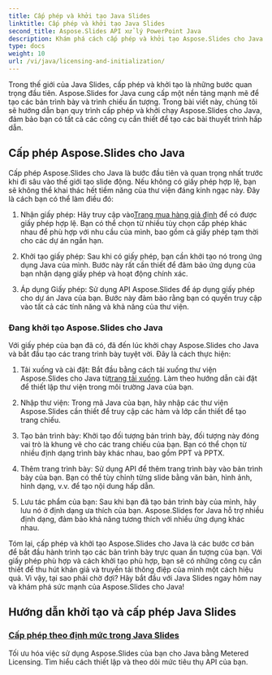 ```yaml
---
title: Cấp phép và khởi tạo Java Slides
linktitle: Cấp phép và khởi tạo Java Slides
second_title: Aspose.Slides API xử lý PowerPoint Java
description: Khám phá cách cấp phép và khởi tạo Aspose.Slides cho Java một cách hiệu quả trong các hướng dẫn toàn diện của chúng tôi. Bắt đầu với Java Slides ngay bây giờ!
type: docs
weight: 10
url: /vi/java/licensing-and-initialization/
---
```


Trong thế giới của Java Slides, cấp phép và khởi tạo là những bước quan trọng đầu tiên. Aspose.Slides for Java cung cấp một nền tảng mạnh mẽ để tạo các bản trình bày và trình chiếu ấn tượng. Trong bài viết này, chúng tôi sẽ hướng dẫn bạn quy trình cấp phép và khởi chạy Aspose.Slides cho Java, đảm bảo bạn có tất cả các công cụ cần thiết để tạo các bài thuyết trình hấp dẫn.

## Cấp phép Aspose.Slides cho Java

Cấp phép Aspose.Slides cho Java là bước đầu tiên và quan trọng nhất trước khi đi sâu vào thế giới tạo slide động. Nếu không có giấy phép hợp lệ, bạn sẽ không thể khai thác hết tiềm năng của thư viện đáng kinh ngạc này. Đây là cách bạn có thể làm điều đó:

1.  Nhận giấy phép: Hãy truy cập vào[Trang mua hàng giả định](https://purchase.aspose.com/buy) để có được giấy phép hợp lệ. Bạn có thể chọn từ nhiều tùy chọn cấp phép khác nhau để phù hợp với nhu cầu của mình, bao gồm cả giấy phép tạm thời cho các dự án ngắn hạn.

2. Khởi tạo giấy phép: Sau khi có giấy phép, bạn cần khởi tạo nó trong ứng dụng Java của mình. Bước này rất cần thiết để đảm bảo ứng dụng của bạn nhận dạng giấy phép và hoạt động chính xác.

3. Áp dụng Giấy phép: Sử dụng API Aspose.Slides để áp dụng giấy phép cho dự án Java của bạn. Bước này đảm bảo rằng bạn có quyền truy cập vào tất cả các tính năng và khả năng của thư viện.

### Đang khởi tạo Aspose.Slides cho Java

Với giấy phép của bạn đã có, đã đến lúc khởi chạy Aspose.Slides cho Java và bắt đầu tạo các trang trình bày tuyệt vời. Đây là cách thực hiện:

1.  Tải xuống và cài đặt: Bắt đầu bằng cách tải xuống thư viện Aspose.Slides cho Java từ[trang tải xuống](https://releases.aspose.com/slides/net/). Làm theo hướng dẫn cài đặt để thiết lập thư viện trong môi trường Java của bạn.

2. Nhập thư viện: Trong mã Java của bạn, hãy nhập các thư viện Aspose.Slides cần thiết để truy cập các hàm và lớp cần thiết để tạo trang chiếu.

3. Tạo bản trình bày: Khởi tạo đối tượng bản trình bày, đối tượng này đóng vai trò là khung vẽ cho các trang chiếu của bạn. Bạn có thể chọn từ nhiều định dạng trình bày khác nhau, bao gồm PPT và PPTX.

4. Thêm trang trình bày: Sử dụng API để thêm trang trình bày vào bản trình bày của bạn. Bạn có thể tùy chỉnh từng slide bằng văn bản, hình ảnh, hình dạng, v.v. để tạo nội dung hấp dẫn.

5. Lưu tác phẩm của bạn: Sau khi bạn đã tạo bản trình bày của mình, hãy lưu nó ở định dạng ưa thích của bạn. Aspose.Slides for Java hỗ trợ nhiều định dạng, đảm bảo khả năng tương thích với nhiều ứng dụng khác nhau.

Tóm lại, cấp phép và khởi tạo Aspose.Slides cho Java là các bước cơ bản để bắt đầu hành trình tạo các bản trình bày trực quan ấn tượng của bạn. Với giấy phép phù hợp và cách khởi tạo phù hợp, bạn sẽ có những công cụ cần thiết để thu hút khán giả và truyền tải thông điệp của mình một cách hiệu quả. Vì vậy, tại sao phải chờ đợi? Hãy bắt đầu với Java Slides ngay hôm nay và khám phá sức mạnh của Aspose.Slides cho Java!
## Hướng dẫn khởi tạo và cấp phép Java Slides
### [Cấp phép theo định mức trong Java Slides](./metered-licensing-java-slides/)
Tối ưu hóa việc sử dụng Aspose.Slides của bạn cho Java bằng Metered Licensing. Tìm hiểu cách thiết lập và theo dõi mức tiêu thụ API của bạn.